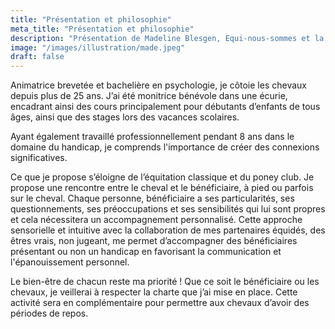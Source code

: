 ```yaml
---
title: "Présentation et philosophie"
meta_title: "Présentation et philosophie"
description: "Présentation de Madeline Blesgen, Equi-nous-sommes et la philosophie"
image: "/images/illustration/made.jpeg"
draft: false
---
```


Animatrice brevetée et bachelière en psychologie, je côtoie les chevaux depuis plus de 25 ans. J’ai été monitrice bénévole dans une écurie, encadrant ainsi des cours principalement pour débutants d’enfants de tous âges, ainsi que des stages lors des vacances scolaires.

Ayant également travaillé professionnellement pendant 8 ans dans le domaine du handicap, je comprends l'importance de créer des connexions significatives.

Ce que je propose s’éloigne de l’équitation classique et du poney club. Je propose une rencontre entre le cheval et le bénéficiaire, à pied ou parfois sur le cheval. Chaque personne, bénéficiaire a ses particularités, ses questionnements, ses préoccupations et ses sensibilités qui lui sont propres et cela nécessitera un accompagnement personnalisé.
Cette approche sensorielle et intuitive avec la collaboration de mes partenaires équidés, des êtres vrais, non jugeant, me permet d’accompagner des bénéficiaires présentant ou non un handicap en favorisant la communication et l'épanouissement personnel.

Le bien-être de chacun reste ma priorité !
Que ce soit le bénéficiaire ou les chevaux, je veillerai à respecter la charte que j’ai mise en place. Cette activité sera en complémentaire pour permettre aux chevaux d’avoir des périodes de repos.
